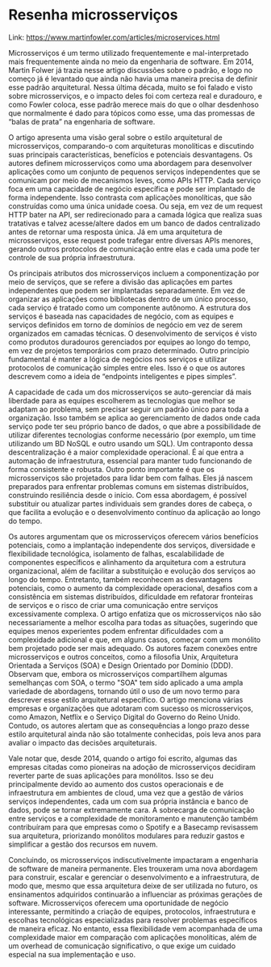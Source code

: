 # Resenha microsserviços 

Link: https://www.martinfowler.com/articles/microservices.html

Microsserviços é um termo utilizado frequentemente e mal-interpretado mais frequentemente ainda no meio da engenharia de software. Em 2014, Martin Folwer já trazia nesse artigo discussões sobre o padrão, e logo no começo já é levantado que ainda não havia uma maneira precisa de definir esse padrão arquitetural. Nessa última década, muito se foi falado e visto sobre microsserviços, e o impacto deles foi com certeza real e duradouro, e como Fowler coloca, esse padrão merece mais do que o olhar desdenhoso que normalmente é dado para tópicos como esse, uma das promessas de “balas de prata” na engenharia de software.

O artigo apresenta uma visão geral sobre o estilo arquitetural de microsserviços, comparando-o com arquiteturas monolíticas e discutindo suas principais características, benefícios e potenciais desvantagens. Os autores definem microsserviços como uma abordagem para desenvolver aplicações como um conjunto de pequenos serviços independentes que se comunicam por meio de mecanismos leves, como APIs HTTP. Cada serviço foca em uma capacidade de negócio específica e pode ser implantado de forma independente. Isso contrasta com aplicações monolíticas, que são construídas como uma única unidade coesa. Ou seja, em vez de um request HTTP bater na API, ser redirecionado para a camada lógica que realiza suas tratativas e talvez acesse/altere dados em um banco de dados centralizado antes de retornar uma resposta única. Já em uma arquitetura de microsserviços, esse request pode trafegar entre diversas APIs menores, gerando outros protocolos de comunicação entre elas e cada uma pode ter controle de sua própria infraestrutura. 

Os principais atributos dos microsserviços incluem a componentização por meio de serviços, que se refere a divisão das aplicações em partes independentes que podem ser implantadas separadamente. Em vez de organizar as aplicações como bibliotecas dentro de um único processo, cada serviço é tratado como um componente autônomo. A estrutura dos serviços é baseada nas capacidades de negócio, com as equipes e serviços definidos em torno de domínios de negócio em vez de serem organizados em camadas técnicas. O desenvolvimento de serviços é visto como produtos duradouros gerenciados por equipes ao longo do tempo, em vez de projetos temporários com prazo determinado. Outro princípio fundamental é manter a lógica de negócios nos serviços e utilizar protocolos de comunicação simples entre eles. Isso é o que os autores descrevem como a ideia de “endpoints inteligentes e pipes simples”.

A capacidade de cada um dos microsserviços se auto-gerenciar dá mais liberdade para as equipes escolherem as tecnologias que melhor se adaptam ao problema, sem precisar seguir um padrão único para toda a organização. Isso também se aplica ao gerenciamento de dados onde cada serviço pode ter seu próprio banco de dados, o que abre a possibilidade de utilizar diferentes tecnologias conforme necessário (por exemplo, um time utilizando um BD NoSQL e outro usando um SQL). Um contraponto dessa descentralização é a maior complexidade operacional. É aí que entra a automação de infraestrutura, essencial para manter tudo funcionando de forma consistente e robusta. Outro ponto importante é que os microsserviços são projetados para lidar bem com falhas. Eles já nascem preparados para enfrentar problemas comuns em sistemas distribuídos, construindo resiliência desde o início. Com essa abordagem, é possível substituir ou atualizar partes individuais sem grandes dores de cabeça, o que facilita a evolução e o desenvolvimento contínuo da aplicação ao longo do tempo. 

Os autores argumentam que os microsserviços oferecem vários benefícios potenciais, como a implantação independente dos serviços, diversidade e flexibilidade tecnológica, isolamento de falhas, escalabilidade de componentes específicos e alinhamento da arquitetura com a estrutura organizacional, além de facilitar a substituição e evolução dos serviços ao longo do tempo. Entretanto, também reconhecem as desvantagens potenciais, como o aumento da complexidade operacional, desafios com a consistência em sistemas distribuídos, dificuldade em refatorar fronteiras de serviços e o risco de criar uma comunicação entre serviços excessivamente complexa. O artigo enfatiza que os microsserviços não são necessariamente a melhor escolha para todas as situações, sugerindo que equipes menos experientes podem enfrentar dificuldades com a complexidade adicional e que, em alguns casos, começar com um monólito bem projetado pode ser mais adequado.
Os autores fazem conexões entre microsserviços e outros conceitos, como a filosofia Unix, Arquitetura Orientada a Serviços (SOA) e Design Orientado por Domínio (DDD). Observam que, embora os microsserviços compartilhem algumas semelhanças com SOA, o termo "SOA" tem sido aplicado a uma ampla variedade de abordagens, tornando útil o uso de um novo termo para descrever esse estilo arquitetural específico. O artigo menciona várias empresas e organizações que adotaram com sucesso os microsserviços, como Amazon, Netflix e o Serviço Digital do Governo do Reino Unido. Contudo, os autores alertam que as consequências a longo prazo desse estilo arquitetural ainda não são totalmente conhecidas, pois leva anos para avaliar o impacto das decisões arquiteturais.

Vale notar que, desde 2014, quando o artigo foi escrito, algumas das empresas citadas como pioneiras na adoção de microsserviços decidiram reverter parte de suas aplicações para monólitos. Isso se deu principalmente devido ao aumento dos custos operacionais e de infraestrutura em ambientes de cloud, uma vez que a gestão de vários serviços independentes, cada um com sua própria instância e banco de dados, pode se tornar extremamente cara. A sobrecarga de comunicação entre serviços e a complexidade de monitoramento e manutenção também contribuíram para que empresas como o Spotify e a Basecamp revisassem sua arquitetura, priorizando monólitos modulares para reduzir gastos e simplificar a gestão dos recursos em nuvem.

Concluindo, os microsserviços indiscutivelmente impactaram a engenharia de software de maneira permanente. Eles trouxeram uma nova abordagem para construir, escalar e gerenciar o desenvolvimento e a infraestrutura, de modo que, mesmo que essa arquitetura deixe de ser utilizada no futuro, os ensinamentos adquiridos continuarão a influenciar as próximas gerações de software. Microsserviços oferecem uma oportunidade de negócio interessante, permitindo a criação de equipes, protocolos, infraestrutura e escolhas tecnológicas especializadas para resolver problemas específicos de maneira eficaz. No entanto, essa flexibilidade vem acompanhada de uma complexidade maior em comparação com aplicações monolíticas, além de um overhead de comunicação significativo, o que exige um cuidado especial na sua implementação e uso.
